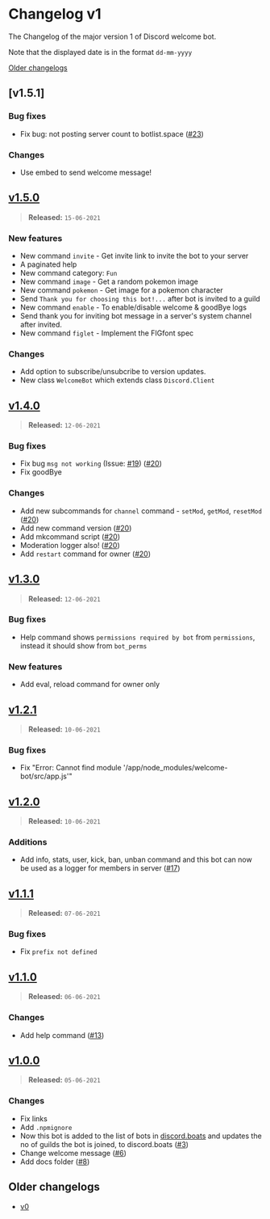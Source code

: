 # Changelog v1

The Changelog of the major version 1 of Discord welcome bot.

Note that the displayed date is in the format `dd-mm-yyyy`

[Older changelogs](#older-changelogs)

## [v1.5.1]

### Bug fixes
- Fix bug: not posting server count to botlist.space ([#23])

### Changes
- Use embed to send welcome message!

## [v1.5.0]

> **Released:** `15-06-2021`

### New features

- New command `invite` - Get invite link to invite the bot to your server
- A paginated help
- New command category: `Fun`
- New command `image` - Get a random pokemon image
- New command `pokemon` - Get image for a pokemon character
- Send `Thank you for choosing this bot!...` after bot is invited to a guild
- New command `enable` - To enable/disable welcome & goodBye logs
- Send thank you for inviting bot message in a server's system channel after invited.
- New command `figlet` - Implement the FIGfont spec

### Changes

- Add option to subscribe/unsubcribe to version updates.
- New class `WelcomeBot` which extends class `Discord.Client`

## [v1.4.0]

> **Released:** `12-06-2021`

### Bug fixes

- Fix bug `msg not working` (Issue: [#19]) ([#20])
- Fix goodBye

### Changes

- Add new subcommands for `channel` command - `setMod`, `getMod`, `resetMod` ([#20])
- Add new command version ([#20])
- Add mkcommand script ([#20])
- Moderation logger also! ([#20])
- Add `restart` command for owner ([#20])

## [v1.3.0]

> **Released:** `12-06-2021`

### Bug fixes

- Help command shows `permissions required by bot` from `permissions`, instead it should show from `bot_perms`

### New features

- Add eval, reload command for owner only

## [v1.2.1]

> **Released:** `10-06-2021`

### Bug fixes

- Fix "Error: Cannot find module '/app/node_modules/welcome-bot/src/app.js'"

## [v1.2.0]

> **Released:** `10-06-2021`

### Additions

- Add info, stats, user, kick, ban, unban command and this bot can now be used as a logger for members in server ([#17])

## [v1.1.1]

> **Released:** `07-06-2021`

### Bug fixes

- Fix `prefix not defined`

## [v1.1.0]

> **Released:** `06-06-2021`

### Changes

- Add help command ([#13])

## [v1.0.0]

> **Released:** `05-06-2021`

### Changes

- Fix links
- Add `.npmignore`
- Now this bot is added to the list of bots in [discord.boats] and updates the no of guilds the bot is joined, to discord.boats ([#3])
- Change welcome message ([#6])
- Add docs folder ([#8])

<!-- Links -->
[discord.boats]: https://discord.boats/
[#23]: https://github.com/Welcome-Bot/welcome-bot/pull/23
[#20]: https://github.com/Welcome-Bot/welcome-bot/pull/20
[#19]: https://github.com/Welcome-Bot/welcome-bot/issue/19
[#17]: https://github.com/Welcome-Bot/welcome-bot/pull/17
[#13]: https://github.com/Welcome-Bot/welcome-bot/pull/13
[#8]: https://github.com/Welcome-Bot/welcome-bot/pull/8
[#3]: https://github.com/Welcome-Bot/welcome-bot/pull/3
[#6]: https://github.com/Welcome-Bot/welcome-bot/pull/6
[v1.5.0]: https://github.com/Welcome-Bot/welcome-bot/releases/tag/v1.5.0
[v1.4.0]: https://github.com/Welcome-Bot/welcome-bot/releases/tag/v1.4.0
[v1.3.0]: https://github.com/Welcome-Bot/welcome-bot/releases/tag/v1.3.0
[v1.2.1]: https://github.com/Welcome-Bot/welcome-bot/releases/tag/v1.2.1
[v1.2.0]: https://github.com/Welcome-Bot/welcome-bot/releases/tag/v1.2.0
[v1.1.1]: https://github.com/Welcome-Bot/welcome-bot/releases/tag/v1.1.1
[v1.1.0]: https://github.com/Welcome-Bot/welcome-bot/releases/tag/v1.1.0
[v1.0.0]: https://github.com/Welcome-Bot/welcome-bot/releases/tag/v1.0.0

## Older changelogs

- [v0](https://github.com/Welcome-Bot/welcome-bot/blob/v0.1.0/CHANGELOG.md)
